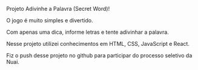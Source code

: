 Projeto Adivinhe a Palavra (Secret Word)!

O jogo é muito simples e divertido.

Com apenas uma dica, informe letras e tente adivinhar a palavra.

Nesse projeto utilizei conhecimentos em HTML, CSS, JavaScript e React.

Fiz o push desse projeto no github para participar do processo seletivo da Nuai.
